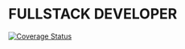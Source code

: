 # FULLSTACK DEVELOPER
[![Coverage Status](https://coveralls.io/repos/github/mfluevano/mfluevano/badge.svg?branch=main)](https://coveralls.io/github/mfluevano/mfluevano?branch=main)
